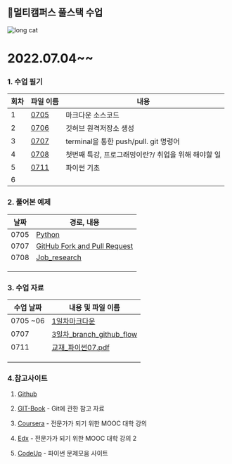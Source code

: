 ## 👏멀티캠퍼스 풀스택 수업


![long cat](https://user-images.githubusercontent.com/70432152/177501300-cbd47d5c-37c8-48e9-9689-8a3f7da2225b.jpg)

# 2022.07.04~~

### 1. 수업 필기

| 회차 | 파일 이름                                                    | 내용                                                |
| ---- | ------------------------------------------------------------ | --------------------------------------------------- |
| 1    | [0705](https://github.com/rrwe23/TIL/blob/master/%EC%88%98%EC%97%85%20%ED%95%84%EA%B8%B0/0705.md) | 마크다운 소스코드                                   |
| 2    | [0706](https://github.com/rrwe23/TIL/blob/master/%EC%88%98%EC%97%85%20%ED%95%84%EA%B8%B0/0706.md) | 깃허브 원격저장소 생성                              |
| 3    | [0707](https://github.com/rrwe23/TIL/blob/master/%EC%88%98%EC%97%85%20%ED%95%84%EA%B8%B0/0707.md) | terminal을 통한 push/pull. git 명령어               |
| 4    | [0708](https://github.com/rrwe23/TIL/blob/master/%EC%88%98%EC%97%85%20%ED%95%84%EA%B8%B0/0708.md) | 첫번째 특강, 프로그래밍이란?/ 취업을 위해 해야할 일 |
| 5    | [0711 ]()                                                    | 파이썬 기초                                         |
| 6    |                                                              |                                                     |



### 2. 풀어본 예제

| 날짜 | 경로, 내용                                                   |
| ---- | ------------------------------------------------------------ |
| 0705 | [Python](https://github.com/rrwe23/TIL/blob/master/%EC%98%88%EC%A0%9C/Python.md) |
| 0707 | [GitHub Fork and Pull Request](https://hphk-edu.notion.site/GitHub-Fork-Pull-Request-5d02e08a90314c72a732d366ac2d552b) |
| 0708 | [Job_research](https://github.com/rrwe23/job-research/blob/master/job-research/research.md) |
|      |                                                              |
|      |                                                              |
|      |                                                              |

### 3. 수업 자료

| 수업 날짜 | 내용 및 파일 이름                                            |
| --------- | ------------------------------------------------------------ |
| 0705 ~06  | [1일차마크다운](https://github.com/rrwe23/TIL/blob/master/%ED%92%80%EC%8A%A4%ED%83%9D%20%EC%88%98%EC%97%85%20%EC%9E%90%EB%A3%8C/1%EC%9D%BC%EC%B0%A8%EB%A7%88%ED%81%AC%EB%8B%A4%EC%9A%B4.pdf) |
| 0707      | [3일차_branch_github_flow](https://github.com/rrwe23/TIL/blob/master/%ED%92%80%EC%8A%A4%ED%83%9D%20%EC%88%98%EC%97%85%20%EC%9E%90%EB%A3%8C/3%EC%9D%BC%EC%B0%A8_branch_github_flow.pdf) |
| 0711      | [교재_파이썬07.pdf]()                                        |
|           |                                                              |
|           |                                                              |
|           |                                                              |

### 4.참고사이트

1. [Github](https://github.com/)

1. [GIT-Book](https://git-scm.com/book/ko/v2) - Git에 관한 참고 자료

1. [Coursera](https://www.coursera.org/) - 전문가가 되기 위한 MOOC 대학 강의

1. [Edx](https://www.edx.org/) - 전문가가 되기 위한 MOOC 대학 강의 2

1. [CodeUp](https://codeup.kr/index.php) - 파이썬 문제모음 사이트

   

   







